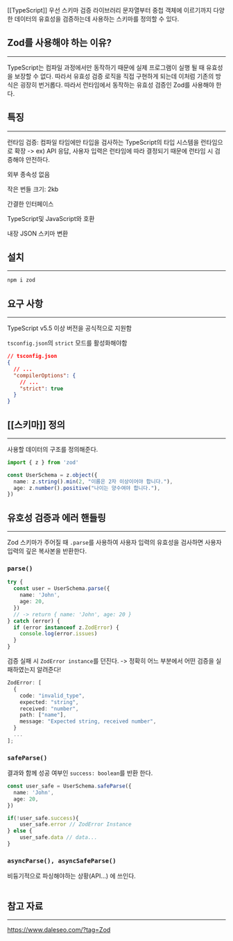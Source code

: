 [[TypeScript]] 우선 스키마 검증 라이브러리
문자열부터 중첩 객체에 이르기까지 다양한 데이터의 유효성을 검증하는데 사용하는 스키마를 정의할 수  있다.

## Zod를 사용해야 하는 이유?
---
TypeScript는 컴파일 과정에서만 동작하기 때문에 실제 프로그램이 실행 될 때 유효성을 보장할 수 없다.
따라서 유효성 검증 로직을 직접 구현하게 되는데 이처럼 기존의 방식은 굉장히 번거롭다. 따라서 런타임에서 동작하는 유효성 검증인 Zod를 사용해야 한다.

## 특징
---
런타임 검증: 컴파일 타임에만 타입을 검사하는 TypeScript의 타입 시스템을 런타임으로 확장
-> ex) API 응답, 사용자 입력은 런타임에 따라 결정되기 때문에 런타임 시 검증해야 안전하다.

외부 종속성 없음

작은 번들 크기: 2kb

간결한 인터페이스

TypeScript및 JavaScript와 호환

내장 JSON 스키마 변환

## 설치
---

```bash
npm i zod
```

## 요구 사항
---
TypeScript v5.5 이상 버전을 공식적으로 지원함

`tsconfig.json`의 `strict` 모드를 활성화해야함

```json
// tsconfig.json
{
  // ...
  "compilerOptions": {
    // ...
    "strict": true
  }
}
```

## [[스키마]] 정의
---
사용할 데이터의 구조를 정의해준다.

```ts
import { z } from 'zod'

const UserSchema = z.object({
  name: z.string().min(2, "이름은 2자 이상이어야 합니다."),
  age: z.number().positive("나이는 양수여야 합니다."),
})
```

## 유호성 검증과 에러 핸들링
---
Zod 스키마가 주어질 때 `.parse`를 사용하여 사용자 입력의 유효성을 검사하면 사용자 입력의 깊은 복사본을 반환한다. 

### `parse()`
```ts
try {
  const user = UserSchema.parse({
    name: 'John',
    age: 20,
  })
  // -> return { name: 'John', age: 20 }
} catch (error) {
  if (error instanceof z.ZodError) {
    console.log(error.issues)
  }
}
```

검증 실패 시 `ZodError instance`를 던진다.
-> 정확히 어느 부분에서 어떤 검증을 실패하였는지 알려준다!
```ts
ZodError: [
  {
    code: "invalid_type",
    expected: "string",
    received: "number",
    path: ["name"],
    message: "Expected string, received number",
  }
  ...
];
```

###  `safeParse()`
 결과와 함께 성공 여부인 `success: boolean`를 반환 한다.

```ts
const user_safe = UserSchema.safeParse({
  name: 'John',
  age: 20,
})

if(!user_safe.success){
	user_safe.error // ZodError Instance
} else {
	user_safe.data // data...
}
```

### `asyncParse(), asyncSafeParse()`
비듕기적으로 파싱해야하는 상황(API...) 에 쓰인다.

```ts
```

## 참고 자료
---
https://www.daleseo.com/?tag=Zod